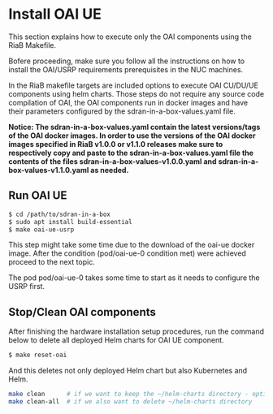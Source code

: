 # Install OAI UE

This section explains how to execute only the OAI components using the RiaB Makefile.

Bofere proceeding, make sure you follow all the instructions on how to install the OAI/USRP requirements prerequisites in the NUC machines.

In the RiaB makefile targets are included options to execute OAI CU/DU/UE components using helm charts. Those steps do not require any source code compilation of OAI, the OAI components run in docker images and have their parameters configured by the sdran-in-a-box-values.yaml file.

**Notice: The sdran-in-a-box-values.yaml contain the latest versions/tags of the OAI docker images. In order to use the versions of the OAI docker images specified in RiaB v1.0.0 or v1.1.0 releases make sure to respectively copy and paste to the sdran-in-a-box-values.yaml file the contents of the files sdran-in-a-box-values-v1.0.0.yaml and sdran-in-a-box-values-v1.1.0.yaml as needed.**

## Run OAI UE
```bash
$ cd /path/to/sdran-in-a-box
$ sudo apt install build-essential
$ make oai-ue-usrp
```

This step might take some time due to the download of the oai-ue docker image.
After the condition (pod/oai-ue-0 condition met) were achieved proceed to the next topic.

The pod pod/oai-ue-0 takes some time to start as it needs to configure the USRP first.


## Stop/Clean OAI components

After finishing the hardware installation setup procedures, run the command below to delete all deployed Helm charts for OAI UE component.

```bash
$ make reset-oai
```

And this deletes not only deployed Helm chart but also Kubernetes and Helm.

```bash
make clean      # if we want to keep the ~/helm-charts directory - option to develop/test changed/new Helm charts
make clean-all  # if we also want to delete ~/helm-charts directory
```
